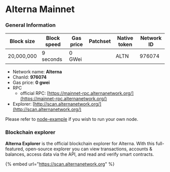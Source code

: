 # Alterna Mainnet

### General Information

| Block size | Block speed | Gas price | Patchset | Native token | Network ID |
| ---------- | ----------- | --------- | -------- | ------------ | ---------- |
| 20,000,000 | 9 seconds   | 0 GWei    |          | ALTN         |      976074 |

* Network name: **Alterna**
* ChanId: **976074**
* Gas price: **0 gwei**
* RPC
  * official RPC: [https://mainnet-rpc.alternanetwork.org/](https://mainnet-rpc.alternanetwork.org/)​
* Explorer: [http://scan.alternanetwork.org/](http://scan.alternanetwork.org/)​

Please refer to [node-example](https://github.com/AlternaNetworkk/CoinNetwork/tree/master/node-example) if you wish to run your own node.

### Blockchain explorer

**Alterna Explorer** is the official blockchain explorer for Alterna. With this full-featured, open-source explorer you can view transactions, accounts & balances, access data via the API, and read and verify smart contracts.

{% embed url="https://scan.alternanetwork.org" %}

###
